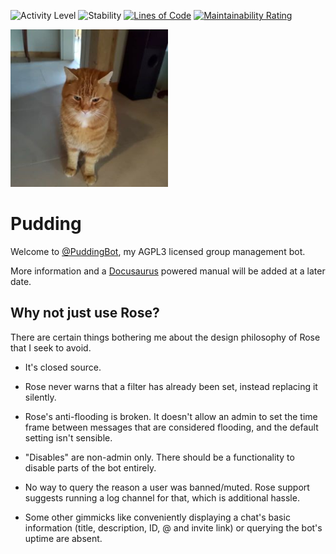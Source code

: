 ![Activity Level](https://img.shields.io/badge/status-active-brightgreen.svg?style=flat-square)
![Stability](https://anima-os.github.io/stabl-badges/experimental.svg)
[![Lines of Code](https://sonarcloud.io/api/project_badges/measure?project=PuddingBot_pudding-bot&metric=ncloc)](https://sonarcloud.io/summary/new_code?id=PuddingBot_pudding-bot)
[![Maintainability Rating](https://sonarcloud.io/api/project_badges/measure?project=PuddingBot_pudding-bot&metric=sqale_rating)](https://sonarcloud.io/summary/new_code?id=PuddingBot_pudding-bot)

<img src="profile.jpg" width="50%">

Pudding
===

Welcome to [@PuddingBot](https://t.me/puddingbot), my AGPL3 licensed group management bot.

More information and a [Docusaurus](https://docusaurus.io/docs) powered manual will be added at a later date.


## Why not just use Rose?

There are certain things bothering me about the design philosophy of Rose that I seek to avoid.

- It's closed source.

- Rose never warns that a filter has already been set, instead replacing it silently.

- Rose's anti-flooding is broken. It doesn't allow an admin to set the time frame between messages that are considered flooding, and the default setting isn't sensible.

- "Disables" are non-admin only. There should be a functionality to disable parts of the bot entirely.

- No way to query the reason a user was banned/muted. Rose support suggests running a log channel for that, which is additional hassle.

- Some other gimmicks like conveniently displaying a chat's basic information (title, description, ID, @ and invite link) or querying the bot's uptime are
absent.
